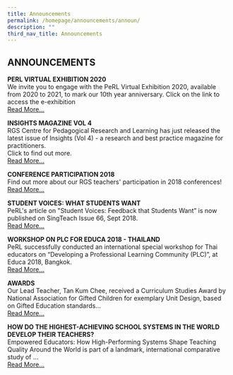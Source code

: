 ```yaml
---
title: Announcements
permalink: /homepage/announcements/announ/
description: ""
third_nav_title: Announcements
---
```

## ANNOUNCEMENTS

**PERL VIRTUAL EXHIBITION 2020**<br>
We invite you to engage with the PeRL Virtual Exhibition 2020, available from 2020 to 2021, to mark our 10th year anniversary. Click on the link to access the e-exhibition<br>
[Read More...](/virtual-exhib-2020/)

**INSIGHTS MAGAZINE VOL 4**<br>
RGS Centre for Pedagogical Research and Learning has just released the latest issue of Insights (Vol 4) - a research and best practice magazine for practitioners.<br>Click to find out more.<br>
[Read More...](/rgs-perl/insight/)

**CONFERENCE PARTICIPATION 2018**<br>
Find out more about our RGS teachers' participation in 2018 conferences!<br>
[Read More...](/professional-learning/prof-learning-plat/)

**STUDENT VOICES: WHAT STUDENTS WANT**<br>
PeRL's article on "Student Voices: Feedback that Students Want” is now published on SingTeach Issue 66, Sept 2018.<br>
[Read More...](/rgs-perl/student-voices/)

**WORKSHOP ON PLC FOR EDUCA 2018 - THAILAND**<br>
PeRL successfully conducted an international special workshop for Thai educators on “Developing a Professional Learning Community (PLC)”, at Educa 2018, Bangkok.<br>
[Read More...](/rgs-perl/workshop/)

**AWARDS**<br>
Our Lead Teacher, Tan Kum Chee, received a Curriculum Studies Award by National Association for Gifted Children for exemplary Unit Design, based on Gifted Education standards...<br>
[Read More...](/homepage/announcements/annon8/)

**HOW DO THE HIGHEST-ACHIEVING SCHOOL SYSTEMS IN THE WORLD DEVELOP THEIR TEACHERS?**<br>
Empowered Educators: How High-Performing Systems Shape Teaching Quality Around the World is part of a landmark, international comparative study of ...<br>
[Read More...](/homepage/announcements/annon7/)